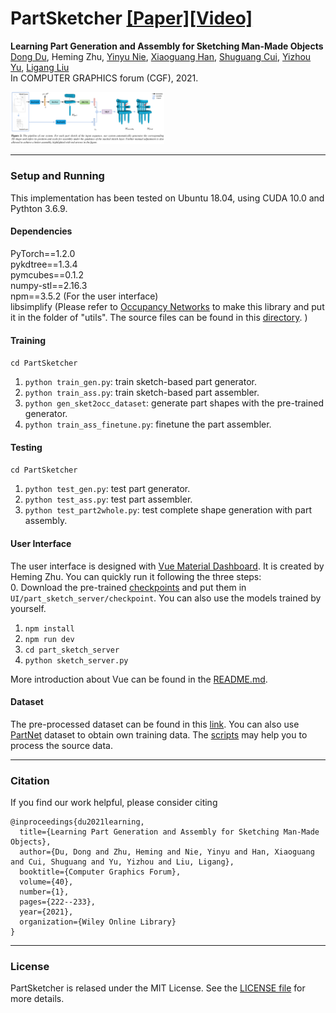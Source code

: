 # PartSketcher [[Paper]](https://onlinelibrary.wiley.com/doi/full/10.1111/cgf.14184)[[Video]](https://www.youtube.com/watch?v=-8XBqwz7u5M)

**Learning Part Generation and Assembly for Sketching Man-Made Objects**  
[Dong Du](https://dongdu3.github.io/), Heming Zhu, [Yinyu Nie](https://yinyunie.github.io/), [Xiaoguang Han](https://mypage.cuhk.edu.cn/academics/hanxiaoguang/), [Shuguang Cui](https://sse.cuhk.edu.cn/en/faculty/cuishuguang), [Yizhou Yu](https://i.cs.hku.hk/~yzyu/), [Ligang Liu](http://staff.ustc.edu.cn/~lgliu/)  
In COMPUTER GRAPHICS forum (CGF), 2021.  

<img src="figures/pipeline.png" alt="teaser" style="zoom:24%;" />

---

### Setup and Running

This implementation has been tested on Ubuntu 18.04, using CUDA 10.0 and Pythton 3.6.9.  

#### Dependencies

PyTorch==1.2.0  
pykdtree==1.3.4  
pymcubes==0.1.2  
numpy-stl==2.16.3  
npm==3.5.2 (For the user interface)  
libsimplify (Please refer to [Occupancy Networks](https://github.com/autonomousvision/occupancy_networks) to make this library and put it in the folder of "utils". The source files can be found in this [directory](https://github.com/autonomousvision/occupancy_networks/tree/master/im2mesh/utils). )  



#### Training  

`cd PartSketcher`  
1. `python train_gen.py`: train sketch-based part generator.  
2. `python train_ass.py`: train sketch-based part assembler.  
3. `python gen_sket2occ_dataset`: generate part shapes with the pre-trained generator.  
4. `python train_ass_finetune.py`: finetune the part assembler.  



#### Testing

`cd PartSketcher`  
1. `python test_gen.py`: test part generator.  
2. `python test_ass.py`: test part assembler.  
3. `python test_part2whole.py`: test complete shape generation with part assembly.



#### User Interface

The user interface is designed with [Vue Material Dashboard](https://demos.creative-tim.com/vue-material-dashboard). It is created by Heming Zhu. You can quickly run it following the three steps:   
0. Download the pre-trained [checkpoints](https://mailustceducn-my.sharepoint.com/:f:/g/personal/dongdu_mail_ustc_edu_cn/Em0t0u-KIBNAhwSLxTNsW6gB1PIsRb16VKRszGiXxLrZtA?e=ddFbJ9) and put them in `UI/part_sketch_server/checkpoint`. You can also use the models trained by yourself. 
1. `npm install`  
2. `npm run dev`  
3. `cd part_sketch_server`  
4. `python sketch_server.py`  

More introduction about Vue can be found in the [README.md](UI/README.md).  



#### Dataset

The pre-processed dataset can be found in this [link](https://mailustceducn-my.sharepoint.com/:f:/g/personal/dongdu_mail_ustc_edu_cn/ElaWQwnAHxBLuwPnaonFKUwBCLK58_WSGqj2dsc9Rx77wg?e=rTZJQG). You can also use [PartNet](https://partnet.cs.stanford.edu/) dataset to obtain own training data. The [scripts](https://mailustceducn-my.sharepoint.com/:f:/g/personal/dongdu_mail_ustc_edu_cn/Ev_8xr-6tR1EjQxCqO8QD6MBPjVDVyenKogWm07zkmec6w?e=ABo52c) may help you to process the source data.

---

### Citation

If you find our work helpful, please consider citing

```
@inproceedings{du2021learning,
  title={Learning Part Generation and Assembly for Sketching Man-Made Objects},
  author={Du, Dong and Zhu, Heming and Nie, Yinyu and Han, Xiaoguang and Cui, Shuguang and Yu, Yizhou and Liu, Ligang},
  booktitle={Computer Graphics Forum},
  volume={40},
  number={1},
  pages={222--233},
  year={2021},
  organization={Wiley Online Library}
}
```

---

### License

PartSketcher is relased under the MIT License. See the [LICENSE file](LICENSE ) for more details.